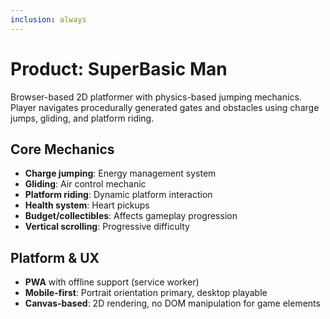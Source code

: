 ```yaml
---
inclusion: always
---
```


# Product: SuperBasic Man

Browser-based 2D platformer with physics-based jumping mechanics. Player navigates procedurally generated gates and obstacles using charge jumps, gliding, and platform riding.

## Core Mechanics

- **Charge jumping**: Energy management system
- **Gliding**: Air control mechanic
- **Platform riding**: Dynamic platform interaction
- **Health system**: Heart pickups
- **Budget/collectibles**: Affects gameplay progression
- **Vertical scrolling**: Progressive difficulty

## Platform & UX

- **PWA** with offline support (service worker)
- **Mobile-first**: Portrait orientation primary, desktop playable
- **Canvas-based**: 2D rendering, no DOM manipulation for game elements
